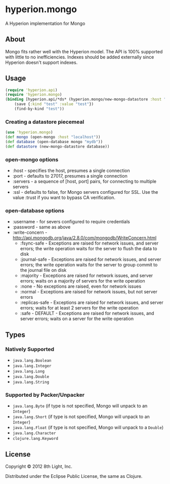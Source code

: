 hyperion.mongo
============

A Hyperion implementation for Mongo

## About

Mongo fits rather well with the Hyperion model.  The API is 100% supported with little to no inefficiencies.
Indexes should be added externally since Hyperion doesn't support indexes.

## Usage

```clojure
(require 'hyperion.api)
(require 'hyperion.mongo)
(binding [hyperion.api/*ds* (hyperion.mongo/new-mongo-datastore :host "localhost" :port 27017 :database "mydb")]
    (save {:kind "test" :value "test"})
    (find-by-kind "test"))
```

### Creating a datastore piecemeal

```clojure
(use 'hyperion.mongo)
(def mongo (open-mongo :host "localhost"))
(def database (open-database mongo "mydb"))
(def datastore (new-mongo-datastore database))
```

### open-mongo options

 * :host - specifies the host, presumes a single connection
 * :port - defaults to 27017, presumes a single connection
 * :servers - a sequence of [host, port] pairs, for connecting to multiple servers
 * :ssl - defaults to false, for Mongo servers configured for SSL.  Use the value :trust if you want to bypass CA verification.


### open-database options

 * :username - for severs configured to require credentials
 * :password - same as above
 * :write-concern - http://api.mongodb.org/java/2.8.0/com/mongodb/WriteConcern.html
    * :fsync-safe - Exceptions are raised for network issues, and server errors; the write operation waits for the server to flush the data to disk
    * :journal-safe - Exceptions are raised for network issues, and server errors; the write operation waits for the server to group commit to the journal file on disk
    * :majority - Exceptions are raised for network issues, and server errors; waits on a majority of servers for the write operation
    * :none - No exceptions are raised, even for network issues
    * :normal - Exceptions are raised for network issues, but not server errors
    * :replicas-safe - Exceptions are raised for network issues, and server errors; waits for at least 2 servers for the write operation
    * :safe - DEFAULT - Exceptions are raised for network issues, and server errors; waits on a server for the write operation

## Types

### Natively Supported

* `java.lang.Boolean`
* `java.lang.Integer`
* `java.lang.Long`
* `java.lang.Double`
* `java.lang.String`

### Supported by Packer/Unpacker

* `java.lang.Byte` (if type is not specified, Mongo will unpack to an `Integer`)
* `java.lang.Short` (if type is not specified, Mongo will unpack to an `Integer`)
* `java.lang.Float` (if type is not specified, Mongo will unpack to a `Double`)
* `java.lang.Character`
* `clojure.lang.Keyword`

## License

Copyright © 2012 8th Light, Inc.

Distributed under the Eclipse Public License, the same as Clojure.

